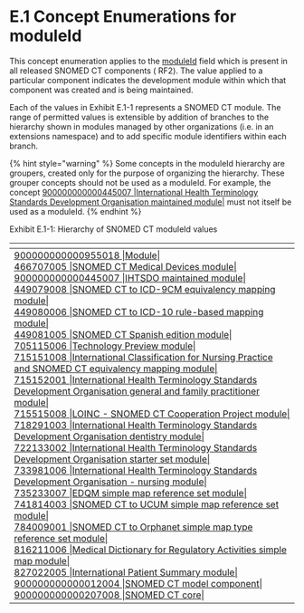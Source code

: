 # E.1 Concept Enumerations for moduleId

This concept enumeration applies to the [moduleId](../appendix-b.-specification-reference-information/m/moduleid-field.md) field which is present in all released SNOMED CT components ( RF2). The value applied to a particular component indicates the development module within which that component was created and is being maintained.

Each of the values in Exhibit E.1-1 represents a SNOMED CT module. The range of permitted values is extensible by addition of branches to the hierarchy shown in modules managed by other organizations (i.e. in an extensions namespace) and to add specific module identifiers within each branch.

{% hint style="warning" %}
Some concepts in the moduleId hierarchy are groupers, created only for the purpose of organizing the hierarchy. These grouper concepts should not be used as a moduleId. For example, the concept [900000000000445007 |International Health Terminology Standards Development Organisation maintained module|](http://snomed.info/id/900000000000445007) must not itself be used as a moduleId.
{% endhint %}

Exhibit E.1-1: Hierarchy of SNOMED CT moduleId values

<table><thead><tr><th width="800"></th></tr></thead><tbody><tr><td><a href="http://snomed.info/id/900000000000955018">900000000000955018 |Module|</a><br>     <a href="http://snomed.info/id/466707005">466707005 |SNOMED CT Medical Devices module|</a><br>     <a href="http://snomed.info/id/900000000000445007">900000000000445007 |IHTSDO maintained module|</a><br>         <a href="http://snomed.info/id/449079008">449079008 |SNOMED CT to ICD-9CM equivalency mapping module|</a><br>         <a href="http://snomed.info/id/449080006">449080006 |SNOMED CT to ICD-10 rule-based mapping module|</a><br>         <a href="http://snomed.info/id/449081005">449081005 |SNOMED CT Spanish edition module|</a><br>         <a href="http://snomed.info/id/705115006">705115006 |Technology Preview module|</a><br>         <a href="http://snomed.info/id/715151008">715151008 |International Classification for Nursing Practice and SNOMED CT equivalency mapping module|</a><br>         <a href="http://snomed.info/id/715152001">715152001 |International Health Terminology Standards Development Organisation general and family practitioner module|</a><br>         <a href="http://snomed.info/id/715515008">715515008 |LOINC - SNOMED CT Cooperation Project module|</a><br>         <a href="http://snomed.info/id/718291003">718291003 |International Health Terminology Standards Development Organisation dentistry module|</a><br>         <a href="http://snomed.info/id/722133002">722133002 |International Health Terminology Standards Development Organisation starter set module|</a><br>         <a href="http://snomed.info/id/733981006">733981006 |International Health Terminology Standards Development Organisation - nursing module|</a><br>         <a href="http://snomed.info/id/735233007">735233007 |EDQM simple map reference set module|</a><br>         <a href="http://snomed.info/id/741814003">741814003 |SNOMED CT to UCUM simple map reference set module|</a><br>         <a href="http://snomed.info/id/784009001">784009001 |SNOMED CT to Orphanet simple map type reference set module|</a><br>         <a href="http://snomed.info/id/816211006">816211006 |Medical Dictionary for Regulatory Activities simple map module|</a><br>         <a href="http://snomed.info/id/827022005">827022005 |International Patient Summary module|</a><br>         <a href="http://snomed.info/id/900000000000012004">900000000000012004 |SNOMED CT model component|</a><br>         <a href="http://snomed.info/id/900000000000207008">900000000000207008 |SNOMED CT core|</a></td></tr></tbody></table>
